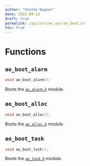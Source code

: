 ```yaml
---
author: "Stefan Wagner"
date: 2022-09-13
draft: true
permalink: /api/src/ao_sys/ao_boot.h/
toc: true
---
```


# Functions

## `ao_boot_alarm`

```c
void ao_boot_alarm();
```

Boots the [`ao_alarm.h`](ao_alarm.h.md) module.

## `ao_boot_alloc`

```c
void ao_boot_alloc();
```

Boots the [`ao_alloc.h`](ao_alloc.h.md) module.

## `ao_boot_task`

```c
void ao_boot_task();
```

Boots the [`ao_task.h`](ao_task.h.md) module.
